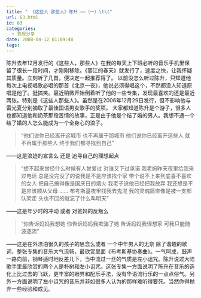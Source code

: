 ```yaml
---
title: " 《这些人 那些人》陈升 ——（一）\t\t"
url: 63.html
id: 63
categories:
  - 发现分享
date: 2008-04-12 01:09:48
tags:
---
```


陈升去年12月发行的《这些人，那些人》在我的每天上下班必听的音乐手机里保留了很长一段时间，才刚刚移除。《丽江的春天》就发行了，速度之快，让我怀疑其质量。立刻听了几首，便决定一起推荐得了。 以前没怎么听过陈升，只知道他每次上电视唱歌必唱的那首《北京一夜》，他说必须得唱这个，不然都没人知道原唱是他了。挺搞笑。最近稍微开始倒着听了他的一些专集，发现最喜欢的还是最近两张。特别是《这些人那些人》。虽然是在2006年12月29日发行，但不影响他与雷光夏分别摘取了最佳国语男女歌手的奖项。 大家都知道陈升是个游子，很多人也都知道他和奶茶那段苦情的故事，正是由于他是个结了婚的男人。我想不通一个结了婚的人怎么能成为一个全身心的浪子。

> “他们说你已经离开这城市 也不再属于那城市 他们说你已经离开这些人 就不再属于那些人 终于我们都寻找到自己”

——这是浪迹的宣言么 还是 追寻自己的理想起点

> “想不起来曾经什么时候有人曾爱过 对谁又下过承诺 我老妈昨天夜里给我来过电话 总是没完没了的说我是不是应该找个家 带个说不上来到底喜不喜欢的女人 把自己搞得像是国庆日的烟火 我老子说他已经把我放弃 我还想是不是应该顺从父母 …… 布考斯基夜里找我去鬼混 我的灵魂简直像是被一支部队架走 头也不回的就忘了什么叫明天”

——这是年少时的冲动 或者 对爸妈的反叛么

> “你告诉妈妈我想她 你告诉妈妈我欺骗了她 告诉妈妈我很想家 可我只能随波逐流”

——这是在外漂泊很久的孩子的思念么或者 一个中年男人的无奈 除了谐趣的歌词，整张专集的音乐大气流畅，最欣赏里面《布考斯基协奏曲》。一气呵成，鼓声一路向前，钢琴适时地反差几下，当中流过一丝的气质是左小诅咒。陈升说过大陆歌手里最欣赏的两个人是朴树和左小诅咒。这张专集一方面说明了陈升在音乐的造化上比过去的飞跃，更丰富的眼界和配乐手法，没有华语流行乐的一点点俗气。另外一方面说明了左小诅咒的音乐并非如很多人认为的那样难听得要死。当然你得抛弃一些经验和成见。